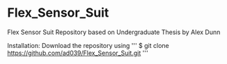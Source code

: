 # Flex_Sensor_Suit
Flex Sensor Suit Repository based on Undergraduate Thesis by Alex Dunn

Installation:
Download the repository using 
'''
$ git clone https://github.com/ad039/Flex_Sensor_Suit.git
'''

